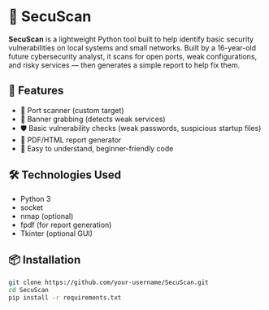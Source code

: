 # 🔐 SecuScan

**SecuScan** is a lightweight Python tool built to help identify basic security vulnerabilities on local systems and small networks. Built by a 16-year-old future cybersecurity analyst, it scans for open ports, weak configurations, and risky services — then generates a simple report to help fix them.

## 🚀 Features
- 🔎 Port scanner (custom target)
- 🔐 Banner grabbing (detects weak services)
- 🛡️ Basic vulnerability checks (weak passwords, suspicious startup files)
- 📄 PDF/HTML report generator
- 🧠 Easy to understand, beginner-friendly code

## 🛠️ Technologies Used
- Python 3
- socket
- nmap (optional)
- fpdf (for report generation)
- Tkinter (optional GUI)

## 📦 Installation
```bash
git clone https://github.com/your-username/SecuScan.git
cd SecuScan
pip install -r requirements.txt
